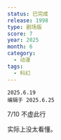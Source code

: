 ```yaml
---
status: 已完成
release: 1998
type: 剧场版
score: 7
year: 2025
month: 6
category:
  - 动漫
tags:
  - 科幻
---
```

	2025.6.19
	编辑于 2025.6.25

7/10 不虚此行

实际上没太看懂。